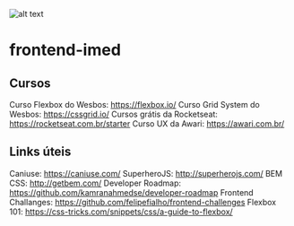 ![alt text](https://gallery.mailchimp.com/ed7064a233737109b5d45ba72/images/1552b1a9-fbf6-41e5-a47e-f5747e40fe60.png)

# frontend-imed

## Cursos
Curso Flexbox do Wesbos: https://flexbox.io/
Curso Grid System do Wesbos: https://cssgrid.io/
Cursos grátis da Rocketseat: https://rocketseat.com.br/starter
Curso UX da Awari: https://awari.com.br/

## Links úteis
Caniuse: https://caniuse.com/
SuperheroJS: http://superherojs.com/
BEM CSS: http://getbem.com/
Developer Roadmap: https://github.com/kamranahmedse/developer-roadmap
Frontend Challanges: https://github.com/felipefialho/frontend-challenges
Flexbox 101: https://css-tricks.com/snippets/css/a-guide-to-flexbox/
